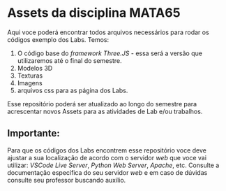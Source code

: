 # Assets da disciplina MATA65

Aqui voce poderá encontrar todos arquivos necessários para rodar os códigos exemplo dos Labs. Temos:

1. O código base do *framework Three.JS* - essa será a versão que utilizaremos até o final do semestre. 
2. Modelos 3D
3. Texturas
4. Imagens
5. arquivos css para as página dos Labs.

Esse repositório poderá ser atualizado ao longo do semestre para acrescentar novos Assets para as atividades de Lab e/ou trabalhos. 

## Importante:   

Para que os códigos dos Labs encontrem esse repositório voce deve ajustar a sua localização de acordo com o servidor *web* que voce vai utilizar: *VSCode Live Server*, *Python Web Server*, *Apache*, etc. 
Consulte a documentação específica do seu servidor *web* e em caso de dúvidas consulte seu professor buscando auxílio.
